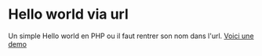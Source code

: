# Hello world via url
Un simple Hello world en PHP ou il faut rentrer son nom dans l'url.
[Voici une demo](http://kustomskromatiks.byethost17.com/Experiences/BonjourURL.php?name=Fran%C3%A7ois%20Berhn)